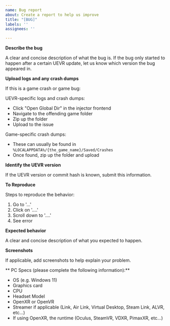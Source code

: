 ```yaml
---
name: Bug report
about: Create a report to help us improve
title: "[BUG]"
labels: ''
assignees: ''

---
```


**Describe the bug**

A clear and concise description of what the bug is. If the bug only started to happen after a certain UEVR update, let us know which version the bug appeared in.

**Upload logs and any crash dumps**

If this is a game crash or game bug:

UEVR-specific logs and crash dumps:

* Click "Open Global Dir" in the injector frontend
* Navigate to the offending game folder
* Zip up the folder
* Upload to the issue

Game-specific crash dumps:

* These can usually be found in `%LOCALAPPDATA%/{the_game_name}/Saved/Crashes`
* Once found, zip up the folder and upload

**Identify the UEVR version**

If the UEVR version or commit hash is known, submit this information.

**To Reproduce**

Steps to reproduce the behavior:
1. Go to '...'
2. Click on '....'
3. Scroll down to '....'
4. See error

**Expected behavior**

A clear and concise description of what you expected to happen.

**Screenshots**

If applicable, add screenshots to help explain your problem.

** PC Specs (please complete the following information):**
 - OS (e.g. Windows 11)
 - Graphics card
 - CPU
 - Headset Model
 - OpenXR or OpenVR
 - Streamer if applicable (Link, Air Link, Virtual Desktop, Steam Link, ALVR, etc...)
 - If using OpenXR, the runtime (Oculus, SteamVR, VDXR, PimaxXR, etc...)
